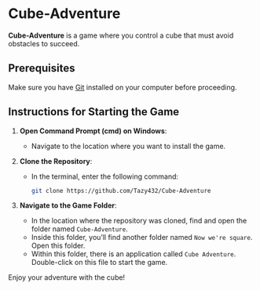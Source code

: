 # Cube-Adventure

**Cube-Adventure** is a game where you control a cube that must avoid obstacles to succeed. 

## Prerequisites

Make sure you have [Git](https://git-scm.com/) installed on your computer before proceeding.

## Instructions for Starting the Game

1. **Open Command Prompt (cmd) on Windows**:
   - Navigate to the location where you want to install the game.

2. **Clone the Repository**:
   - In the terminal, enter the following command:
     ```bash
     git clone https://github.com/Tazy432/Cube-Adventure
     ```

3. **Navigate to the Game Folder**:
   - In the location where the repository was cloned, find and open the folder named `Cube-Adventure`.
   - Inside this folder, you’ll find another folder named `Now we're square`. Open this folder.
   - Within this folder, there is an application called `Cube Adventure`. Double-click on this file to start the game.

Enjoy your adventure with the cube!
